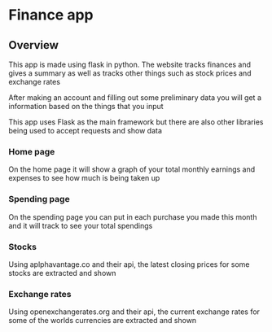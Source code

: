 # Finance app

## Overview

This app is made using flask in python. The website tracks finances and gives a summary as well as tracks other things such as stock prices and exchange rates

After making an account and filling out some preliminary data you will get a information based on the things that you input

This app uses Flask as the main framework but there are also other libraries being used to accept requests and show data

### Home page

On the home page it will show a graph of your total monthly earnings and expenses to see how much is being taken up

### Spending page

On the spending page you can put in each purchase you made this month and it will track to see your total spendings

### Stocks

Using aplphavantage.co and their api, the latest closing prices for some stocks are extracted and shown

### Exchange rates

Using openexchangerates.org and their api, the current exchange rates for some of the worlds currencies are extracted and shown

